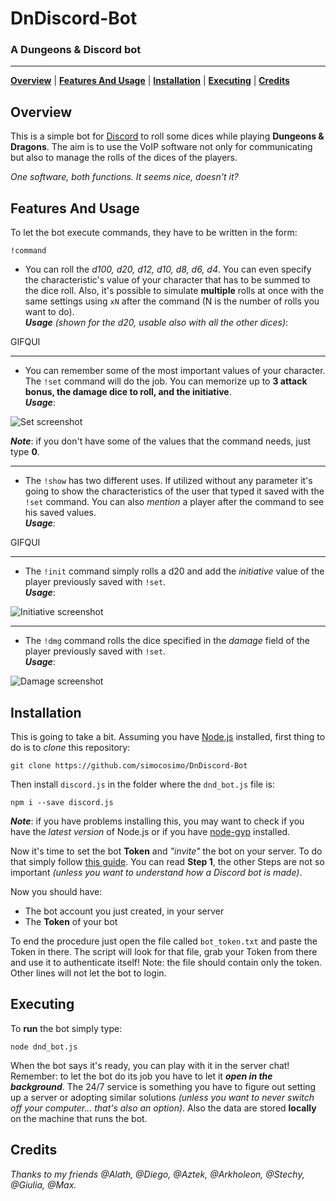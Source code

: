 # DnDiscord-Bot
### A Dungeons & Discord bot
------

<b><a href="#overview">Overview</a></b>
|
<b><a href="#features-and-usage">Features And Usage</a></b>
|
<b><a href="#installation">Installation</a></b>
|
<b><a href="#executing">Executing</a></b>
|
<b><a href="#credits">Credits</a></b>
<br>

## Overview

This is a simple bot for <a href="https://discordapp.com/">Discord</a> to roll some dices while playing **Dungeons & Dragons**. The aim is to use the VoIP software not only for communicating but also to manage the rolls of the dices of the players.

*One software, both functions. It seems nice, doesn't it?*

## Features And Usage

To let the bot execute commands, they have to be written in the form:
```
!command
```

- You can roll the *d100, d20, d12, d10, d8, d6, d4*. You can even specify the
characteristic's value of your character that has to be summed to the dice roll. Also, it's possible to simulate **multiple** rolls at once with the same settings using `xN` after the command (N is the number of rolls you want to do).
<br>***Usage*** *(shown for the d20, usable also with all the other dices)*:

GIFQUI

------
- You can remember some of the most important values of your character. The `!set` command will do the job. You can memorize up to **3 attack bonus, the damage dice to roll, and the initiative**.
<br>***Usage***:

![Set screenshot](https://github.com/simocosimo/DnDiscord-Bot/blob/master/screenshots/set.png)

***Note***: if you don't have some of the values that the command needs, just type **0**.

------
- The `!show` has two different uses. If utilized without any parameter it's going to show the characteristics of the user that typed it saved with the `!set` command. You can also *mention* a player after the command to see his saved values.
<br>***Usage***:

GIFQUI

------
-  The `!init` command simply rolls a d20 and add the *initiative* value of the player previously saved with `!set`.
<br>***Usage***:

![Initiative screenshot](https://github.com/simocosimo/DnDiscord-Bot/blob/master/screenshots/init.png)

------
- The `!dmg` command rolls the dice specified in the *damage* field of the player previously saved with `!set`.
<br>***Usage***:

![Damage screenshot](https://github.com/simocosimo/DnDiscord-Bot/blob/master/screenshots/dmg.png)

## Installation

This is going to take a bit.
Assuming you have <a href="https://nodejs.org/it/">Node.js</a> installed, first thing to do is to *clone* this repository:
```
git clone https://github.com/simocosimo/DnDiscord-Bot
```

Then install `discord.js` in the folder where the `dnd_bot.js` file is:
```
npm i --save discord.js
```
***Note***: if you have problems installing this, you may want to check if you have the *latest version* of Node.js or if you have <a href="https://github.com/nodejs/node-gyp">node-gyp</a> installed.

Now it's time to set the bot **Token** and *"invite"* the bot on your server.
To do that simply follow <a href="https://eslachance.gitbooks.io/discord-js-bot-guide/content/getting-started/the-long-version.html">this guide</a>. You can read **Step 1**, the other Steps are not so important *(unless you want to understand how a Discord bot is made)*.

Now you should have:
- The bot account you just created, in your server
- The **Token** of your bot

To end the procedure just open the file called `bot_token.txt` and paste the Token in there.
The script will look for that file, grab your Token from there and use it to authenticate itself!
Note: the file should contain only the token. Other lines will not let the bot to login.

## Executing

To **run** the bot simply type:
```
node dnd_bot.js
```

When the bot says it's ready, you can play with it in the server chat!
Remember: to let the bot do its job you have to let it ***open in the background***. The 24/7 service is something you have to figure out setting up a server or adopting similar solutions *(unless you want to never switch off your computer... that's also an option)*. Also the data are stored **locally** on the machine that runs the bot.

## Credits

*Thanks to my friends @Alath, @Diego, @Aztek, @Arkholeon, @Stechy, @Giulia, @Max.*
